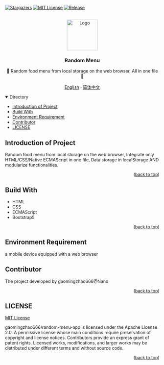 <a name="readme-top"></a>

[![Stargazers][stars-shield]][stars-url]
[![MIT License][license-shield]][license-url]
[![Release][release-shield]][release-url]

<!-- PROJECT LOGO -->
<br />
<div align="center">
  <a href="https://github.com/gaomingzhao666/random-menu-app">
    <img src="https://encrypted-tbn0.gstatic.com/images?q=tbn:ANd9GcQIQyBAyKHGrtZKOQZDFD--xh2tWrlBiCjvnQ&s" alt="Logo" width="100" height="100">
  </a>

  <h3 align="center">Random Menu</h3>

  <p align="center">
    🍔 Random food menu from local storage on the web browser, All in one file 🍔
    <br />
    <br />
    <a href="https://github.com/gaomingzhao666/random-menu-app/blob/master/README-EN.md">English</a>
     <strong> · </strong>
    <a href="https://github.com/gaomingzhao666/random-menu-app/blob/master/README.md">简体中文</a>
  </p>
</div>

<!-- TABLE OF CONTENTS -->
<details open>
  <summary>Directory</summary>
  <ul>
    <li><a href="##Introduction of Project">Introduction of Project</a> </li>
    <li><a href="##Build With">Build With</a></li>
    <li><a href="##Environment Requirement">Environment Requirement</a></li>
    <li><a href="##Contributor">Contributor</a></li>
    <li><a href="##LICENSE">LICENSE</a></li>
  </ul>
</details>

<!-- ABOUT THE PROJECT -->

## Introduction of Project

<!-- PROJECT SCREENSHOT -->

Random food menu from local storage on the web browser, Integrate only HTML/CSS/Native ECMAScript in one file, Data storage in localStorage AND modularize functionalities.

<p align="right"> (<a href="#readme-top">back to top</a>)</p>

## Build With

- HTML
- CSS
- ECMAScript
- Bootstrap5

<p align="right">(<a href="#readme-top">back to top</a>)</p>

<!-- GETTING STARTED -->

## Environment Requirement

a mobile device equipped with a web browser

## Contributor

The project developed by gaomingzhao666@Nano

<p align="right">(<a href="#readme-top">back to top</a>)</p>

<!-- LICENSE -->

## LICENSE

[MIT License](https://github.com/gaomingzhao666/Random-menu-app/blob/main/LICENSE)

gaomingzhao666/random-menu-app is licensed under the Apache License 2.0. A permissive license whose main conditions require preservation of copyright and license notices. Contributors provide an express grant of patent rights. Licensed works, modifications, and larger works may be distributed under different terms and without source code.

<p align="right">(<a href="#readme-top">back to top</a>)</p>

[stars-shield]: https://img.shields.io/github/stars/gaomingzhao666/random-menu-app?style=for-the-badge
[stars-url]: https://github.com/gaomingzhao666/random-menu-app/stargazers
[license-shield]: https://img.shields.io/hexpm/l/apa?style=for-the-badge
[license-url]: https://github.com/gaomingzhao666/random-menu-app/blob/main/LICENSE
[release-shield]: https://img.shields.io/github/v/release/gaomingzhao666/random-menu-app?style=for-the-badge
[release-url]: https://github.com/gaomingzhao666/random-menu-app/releases/tag
